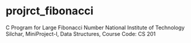 # projrct_fibonacci
C Program for Large Fibonacci Number
National Institute of Technology Silchar, 
MiniProject-I, 
Data Structures, 
Course Code: CS 201
